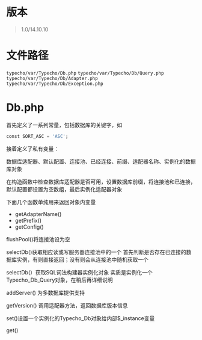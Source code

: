# 版本

> 1.0/14.10.10

# 文件路径

`typecho/var/Typecho/Db.php`
`typecho/var/Typecho/Db/Query.php`
`typecho/var/Typecho/Db/Adapter.php`
`typecho/var/Typecho/Db/Exception.php`

# Db.php

首先定义了一系列常量，包括数据库的关键字，如 
   
```sql
const SORT_ASC = 'ASC';
```

接着定义了私有变量：

数据库适配器、默认配置、连接池、已经连接、前缀、适配器名称、实例化的数据库对象

在构造函数中检查数据库适配器是否可用，设置数据库前缀，将连接池和已连接，默认配置都设置为空数组，最后实例化适配器对象

下面几个函数单纯用来返回对象内变量
 * getAdapterName()
 * getPrefix()
 * getConfig()
 
flushPool()将连接池设为空

selectDb()获取相应读或写服务器连接池中的一个 
首先判断是否存在已连接的数据库实例，有则直接返回；没有则会从连接池中随机获取一个

selectDb(）获取SQL词法构建器实例化对象
实质是实例化一个Typecho_Db_Query对象，在稍后再详细说明

addServer() 为多数据库提供支持

getVersion() 调用适配器方法，返回数据库版本信息

set()设置一个实例化的Typecho_Db对象给内部$_instance变量

get()